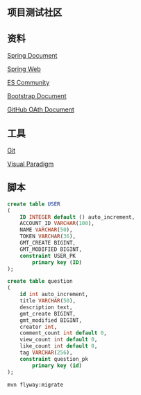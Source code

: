 ## 项目测试社区

## 资料
[Spring Document](https://spring.io/guides)

[Spring Web](https://spring.io/guides/gs/serving-web-content/)

[ES Community](https://elasticsearch.cn/)

[Bootstrap Document](https://v3.bootcss.com/getting-started/)

[GitHub OAth Document](https://developer.github.com/apps/building-github-apps/creating-a-github-app/)

## 工具
[Git](https://git-scm.com/download)

[Visual Paradigm](https://www.visual-paradigm.com/cn/)

## 脚本
```sql
create table USER
(
    ID INTEGER default () auto_increment,
    ACCOUNT_ID VARCHAR(100),
    NAME VARCHAR(50),
    TOKEN VARCHAR(36),
    GMT_CREATE BIGINT,
    GMT_MODIFIED BIGINT,
    constraint USER_PK
        primary key (ID)
);
```
```sql
create table question
(
    id int auto_increment,
    title VARCHAR(50),
    description text,
    gmt_create BIGINT,
    gmt_modified BIGINT,
    creator int,
    comment_count int default 0,
    view_count int default 0,
    like_count int default 0,
    tag VARCHAR(256),
    constraint question_pk
        primary key (id)
);
```
````bash
mvn flyway:migrate
````